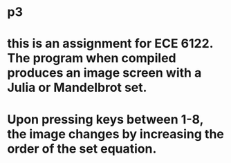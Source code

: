# p3
# this is an assignment for ECE 6122. The program when compiled produces an image screen with a Julia or Mandelbrot set. 
# Upon pressing keys between 1-8, the image changes by increasing the order of the set equation.
